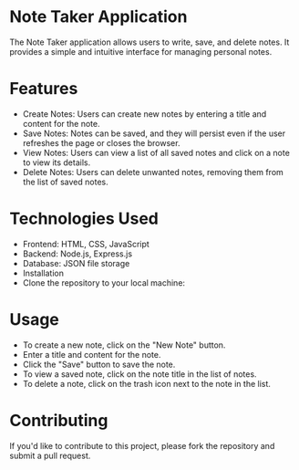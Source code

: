 # Note Taker Application

The Note Taker application allows users to write, save, and delete notes. It provides a simple and intuitive interface for managing personal notes.

# Features
- Create Notes: Users can create new notes by entering a title and content for the note.
- Save Notes: Notes can be saved, and they will persist even if the user refreshes the page or closes the browser.
- View Notes: Users can view a list of all saved notes and click on a note to view its details.
- Delete Notes: Users can delete unwanted notes, removing them from the list of saved notes.

# Technologies Used
- Frontend: HTML, CSS, JavaScript
- Backend: Node.js, Express.js
- Database: JSON file storage
- Installation
- Clone the repository to your local machine:



# Usage
- To create a new note, click on the "New Note" button.
- Enter a title and content for the note.
- Click the "Save" button to save the note.
- To view a saved note, click on the note title in the list of notes.
- To delete a note, click on the trash icon next to the note in the list.

# Contributing
If you'd like to contribute to this project, please fork the repository and submit a pull request.

